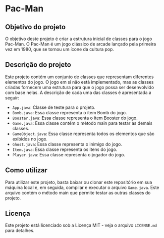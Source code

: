 # Pac-Man

## Objetivo do projeto

O objetivo deste projeto é criar a estrutura inicial de classes para o jogo Pac-Man. O Pac-Man é um jogo clássico de arcade lançado pela primeira vez em 1980, que se tornou um ícone da cultura pop.

## Descrição do projeto

Este projeto contém um conjunto de classes que representam diferentes elementos do jogo. O jogo em si não está implementado, mas as classes criadas fornecem uma estrutura para que o jogo possa ser desenvolvido com base nelas. A descrição de cada uma das classes é apresentada a seguir:

- `App.java`: Classe de teste para o projeto.
- `Bomb.java`: Essa classe representa o item Bomb do jogo.
- `Booster.java`: Essa classe representa o item Booster do jogo.
- `Game.java`: Essa classe contém o método main para testar as demais classes.
- `GameObject.java`: Essa classe representa todos os elementos que são exibidos no jogo.
- `Ghost.java`: Essa classe representa o inimigo do jogo.
- `Item.java`: Essa classe representa os itens do jogo.
- `Player.java`: Essa classe representa o jogador do jogo.

## Como utilizar

Para utilizar este projeto, basta baixar ou clonar este repositório em sua máquina local e, em seguida, compilar e executar o arquivo `Game.java`. Este arquivo contém o método main que permite testar as outras classes do projeto.

## Licença

Este projeto está licenciado sob a Licença MIT - veja o arquivo `LICENSE.md` para detalhes.
